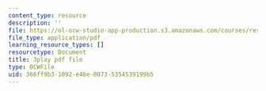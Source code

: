```yaml
---
content_type: resource
description: ''
file: https://ol-ocw-studio-app-production.s3.amazonaws.com/courses/res-9-003-brains-minds-and-machines-summer-course-summer-2015/366ff9b31092e46e00735354539199b5_PlAelAX6gSU.pdf
file_type: application/pdf
learning_resource_types: []
resourcetype: Document
title: 3play pdf file
type: OCWFile
uid: 366ff9b3-1092-e46e-0073-5354539199b5
---
```

